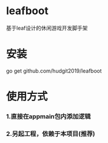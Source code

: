 # leafboot
基于leaf设计的休闲游戏开发脚手架
# 安装
go get github.com/hudgit2019/leafboot
# 使用方式
### 1.直接在appmain包内添加逻辑 
### 2.另起工程，依赖于本项目(推荐)
